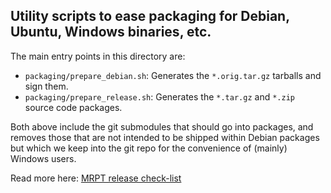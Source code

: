 Utility scripts to ease packaging for Debian, Ubuntu, Windows binaries, etc.
------------------------------------------------------------------------------

The main entry points in this directory are:

- `packaging/prepare_debian.sh`: Generates the `*.orig.tar.gz` tarballs and
   sign them.
- `packaging/prepare_release.sh`: Generates the `*.tar.gz` and `*.zip` source
   code packages.

Both above include the git submodules that should go into packages, and removes
those that are not intended to be shipped within Debian packages but which we
keep into the git repo for the convenience of (mainly) Windows users.

Read more here: [MRPT release check-list](https://docs.mrpt.org/reference/latest/make_a_mrpt_release.html)
